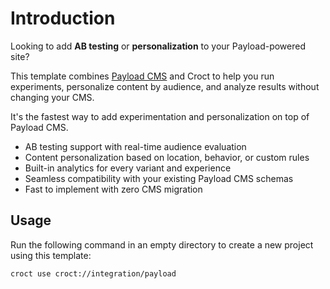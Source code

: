 # Introduction

Looking to add **AB testing** or **personalization** to your Payload-powered site?

This template combines [Payload CMS](https://payloadcms.com/?utm_source=croct) and Croct to help you run experiments,
personalize content by audience, and analyze results without changing your CMS.

It's the fastest way to add experimentation and personalization on top of Payload CMS.

* AB testing support with real-time audience evaluation
* Content personalization based on location, behavior, or custom rules
* Built-in analytics for every variant and experience
* Seamless compatibility with your existing Payload CMS schemas
* Fast to implement with zero CMS migration

## Usage

Run the following command in an empty directory to create a new project using this template:

```croct-cmd
croct use croct://integration/payload
```

